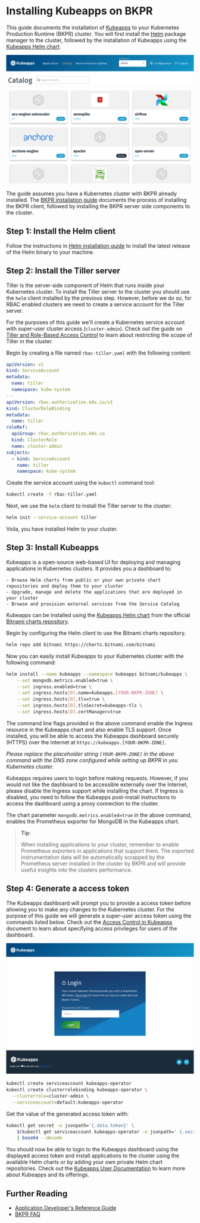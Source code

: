 # Installing Kubeapps on BKPR

This guide documents the installation of [Kubeapps](https://kubeapps.com/) to your Kubernetes Production Runtime (BKPR) cluster. You will first install the [Helm](https://www.helm.sh/) package manager to the cluster, followed by the installation of Kubeapps using the [Kubeapps Helm chart](https://hub.kubeapps.com/charts/bitnami/kubeapps).

![Kubeapps Application Catalog](images/kubeapps-app-catalog.png)

The guide assumes you have a Kubernetes cluster with BKPR already installed. The [BKPR installation guide](install.md) documents the process of installing the BKPR client, followed by installing the BKPR server side components to the cluster.

## Step 1: Install the Helm client

Follow the instructions in [Helm installation guide](https://docs.helm.sh/using_helm/#installing-the-helm-client) to install the latest release of the Helm binary to your machine.

## Step 2: Install the Tiller server

Tiller is the server-side component of Helm that runs inside your Kubernetes cluster. To install the Tiller server to the cluster you should use the `helm` client installed by the previous step. However, before we do so, for RBAC enabled clusters we need to create a service account for the Tiller server.

For the purposes of this guide we'll create a Kubernetes service account with super-user cluster access (`cluster-admin`). Check out the guide on [Tiller and Role-Based Access Control](https://github.com/helm/helm/blob/master/docs/rbac.md) to learn about restricting the scope of Tiller in the cluster.

Begin by creating a file named `rbac-tiller.yaml` with the following content:

```yaml
apiVersion: v1
kind: ServiceAccount
metadata:
  name: tiller
  namespace: kube-system
---
apiVersion: rbac.authorization.k8s.io/v1
kind: ClusterRoleBinding
metadata:
  name: tiller
roleRef:
  apiGroup: rbac.authorization.k8s.io
  kind: ClusterRole
  name: cluster-admin
subjects:
  - kind: ServiceAccount
    name: tiller
    namespace: kube-system
```

Create the service account using the `kubectl` command tool:

```bash
kubectl create -f rbac-tiller.yaml
```

Next, we use the `helm` client to install the Tiller server to the cluster:

```bash
helm init --service-account tiller
```

Voila, you have installed Helm to your cluster.

## Step 3: Install Kubeapps

Kubeapps is a open-source web-based UI for deploying and managing applications in Kubernetes clusters. It provides you a dashboard to:

    - Browse Helm charts from public or your own private chart repositories and deploy them to your cluster
    - Upgrade, manage and delete the applications that are deployed in your cluster
    - Browse and provision external services from the Service Catalog

Kubeapps can be installed using the [Kubeapps Helm chart](https://hub.kubeapps.com/charts/bitnami/kubeapps) from the official [Bitnami charts repository](https://github.com/bitnami/charts).

Begin by configuring the Helm client to use the Bitnami charts repository.

```bash
helm repo add bitnami https://charts.bitnami.com/bitnami
```

Now you can easily install Kubeapps to your Kubernetes cluster with the following command:

```bash
helm install --name kubeapps --namespace kubeapps bitnami/kubeapps \
    --set mongodb.metrics.enabled=true \
    --set ingress.enabled=true \
    --set ingress.hosts[0].name=kubeapps.[YOUR-BKPR-ZONE] \
    --set ingress.hosts[0].tls=true \
    --set ingress.hosts[0].tlsSecret=kubeapps-tls \
    --set ingress.hosts[0].certManager=true
```

The command line flags provided in the above command enable the Ingress resource in the Kubeapps chart and also enable TLS support. Once installed, you will be able to access the Kubeapps dashboard securely (HTTPS) over the internet at `https://kubeapps.[YOUR-BKPR-ZONE]`.

_Please replace the placeholder string `[YOUR-BKPR-ZONE]` in the above command with the DNS zone configured while setting up BKPR in you Kubernetes cluster._

Kubeapps requires users to login before making requests.  However, if you would not like the dashboard to be accessible externally over the Internet, please disable the Ingress support while installing the chart.  If Ingress is disabled, you need to follow the Kubeapps post-install instructions to access the dashboard using a proxy connection to the cluster.

The chart parameter `mongodb.metrics.enabled=true` in the above command, enables the Prometheus exporter for MongoDB in the Kubeapps chart.

> **Tip**:
>
> When installing applications to your cluster, remember to enable Prometheus exporters in applications that support them. The exported instrumentation data will be automatically scrapped by the Prometheus server installed in the cluster by BKPR and will provide useful insights into the clusters performance.

## Step 4: Generate a access token

The Kubeapps dashboard will prompt you to provide a access token before allowing you to make any changes to the Kubernetes cluster. For the purpose of this guide we will generate a super-user access token using the commands listed below. Check out the [Access Control in Kubeapps](https://github.com/kubeapps/kubeapps/blob/master/docs/user/access-control.md) document to learn about specifying access privileges for users of the dashboard.

![Kubeapps Login](images/kubeapps-login.png)

```bash
kubectl create serviceaccount kubeapps-operator
kubectl create clusterrolebinding kubeapps-operator \
  --clusterrole=cluster-admin \
  --serviceaccount=default:kubeapps-operator
```

Get the value of the generated access token with:

```bash
kubectl get secret -o jsonpath='{.data.token}' \
    $(kubectl get serviceaccount kubeapps-operator -o jsonpath=' {.secrets[].name}') \
    | base64 --decode
```

You should now be able to login to the Kubeapps dashboard using the displayed access token and install applications to the cluster using the available Helm charts or by adding your own private Helm chart repositories. Check out the [Kubeapps User Documentation](https://github.com/kubeapps/kubeapps/tree/master/docs/user) to learn more about Kubeapps and its offerings.

## Further Reading

- [Application Developer's Reference Guide](application-developers-reference-guide.md)
- [BKPR FAQ](FAQ.md)
